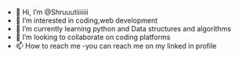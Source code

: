 - 👋 Hi, I’m @Shruuutiiiiiii
- 👀 I’m interested in coding,web development
- 🌱 I’m currently learning python and Data structures and algorithms
- 💞️ I’m looking to collaborate on coding platforms
- 📫 How to reach me -you can reach me on my linked in profile

<!---
Shruuutiiiiiii/Shruuutiiiiiii is a ✨ special ✨ repository because its `README.md` (this file) appears on your GitHub profile.
You can click the Preview link to take a look at your changes.
--->
